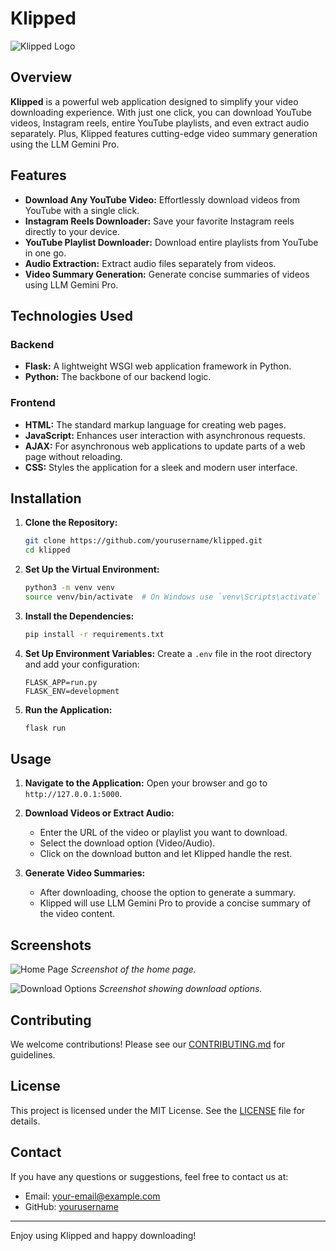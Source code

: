 # Klipped

![Klipped Logo](TV.png)

## Overview

**Klipped** is a powerful web application designed to simplify your video downloading experience. With just one click, you can download YouTube videos, Instagram reels, entire YouTube playlists, and even extract audio separately. Plus, Klipped features cutting-edge video summary generation using the LLM Gemini Pro.

## Features

- **Download Any YouTube Video:** Effortlessly download videos from YouTube with a single click.
- **Instagram Reels Downloader:** Save your favorite Instagram reels directly to your device.
- **YouTube Playlist Downloader:** Download entire playlists from YouTube in one go.
- **Audio Extraction:** Extract audio files separately from videos.
- **Video Summary Generation:** Generate concise summaries of videos using LLM Gemini Pro.

## Technologies Used

### Backend
- **Flask:** A lightweight WSGI web application framework in Python.
- **Python:** The backbone of our backend logic.

### Frontend
- **HTML:** The standard markup language for creating web pages.
- **JavaScript:** Enhances user interaction with asynchronous requests.
- **AJAX:** For asynchronous web applications to update parts of a web page without reloading.
- **CSS:** Styles the application for a sleek and modern user interface.

## Installation

1. **Clone the Repository:**
    ```bash
    git clone https://github.com/yourusername/klipped.git
    cd klipped
    ```

2. **Set Up the Virtual Environment:**
    ```bash
    python3 -m venv venv
    source venv/bin/activate  # On Windows use `venv\Scripts\activate`
    ```

3. **Install the Dependencies:**
    ```bash
    pip install -r requirements.txt
    ```

4. **Set Up Environment Variables:**
    Create a `.env` file in the root directory and add your configuration:
    ```env
    FLASK_APP=run.py
    FLASK_ENV=development
    ```

5. **Run the Application:**
    ```bash
    flask run
    ```

## Usage

1. **Navigate to the Application:**
    Open your browser and go to `http://127.0.0.1:5000`.

2. **Download Videos or Extract Audio:**
    - Enter the URL of the video or playlist you want to download.
    - Select the download option (Video/Audio).
    - Click on the download button and let Klipped handle the rest.

3. **Generate Video Summaries:**
    - After downloading, choose the option to generate a summary.
    - Klipped will use LLM Gemini Pro to provide a concise summary of the video content.

## Screenshots

![Home Page](path-to-your-homepage-screenshot.png)
*Screenshot of the home page.*

![Download Options](path-to-your-download-options-screenshot.png)
*Screenshot showing download options.*

## Contributing

We welcome contributions! Please see our [CONTRIBUTING.md](CONTRIBUTING.md) for guidelines.

## License

This project is licensed under the MIT License. See the [LICENSE](LICENSE) file for details.

## Contact

If you have any questions or suggestions, feel free to contact us at:
- Email: your-email@example.com
- GitHub: [yourusername](https://github.com/yourusername)

---

Enjoy using Klipped and happy downloading!
